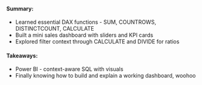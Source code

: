 
#### Summary:
- Learned essential DAX functions - SUM, COUNTROWS, DISTINCTCOUNT, CALCULATE
- Built a mini sales dashboard with sliders and KPI cards
- Explored filter context through CALCULATE and DIVIDE for ratios

#### Takeaways:
- Power BI - context-aware SQL with visuals
- Finally knowing how to build and explain a working dashboard, woohoo

